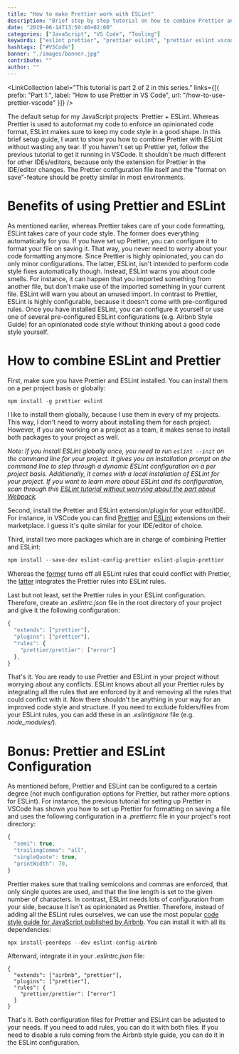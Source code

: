 ```yaml
---
title: "How to make Prettier work with ESLint"
description: "Brief step by step tutorial on how to combine Prettier and ESLint for VSCode, Sublime, or any other IDE/editor. You will get to know the ESLint Prettier Rules that are needed to get you started ..."
date: "2019-06-14T13:50:46+02:00"
categories: ["JavaScript", "VS Code", "Tooling"]
keywords: ["eslint prettier", "prettier eslint", "prettier eslint vscode", "prettier eslint sublime", "prettier eslint rules"]
hashtags: ["#VSCode"]
banner: "./images/banner.jpg"
contribute: ""
author: ""
---
```


<Sponsorship />

<LinkCollection label="This tutorial is part 2 of 2 in this series." links={[{ prefix: "Part 1:", label: "How to use Prettier in VS Code", url: "/how-to-use-prettier-vscode" }]} />

The default setup for my JavaScript projects: Prettier + ESLint. Whereas Prettier is used to autoformat my code to enforce an opinionated code format, ESLint makes sure to keep my code style in a good shape. In this brief setup guide, I want to show you how to combine Prettier with ESLint without wasting any tear. If you haven't set up Prettier yet, follow the previous tutorial to get it running in VSCode. It shouldn't be much different for other IDEs/editors, because only the extension for Prettier in the IDE/editor changes. The Prettier configuration file itself and the "format on save"-feature should be pretty similar in most environments.

# Benefits of using Prettier and ESLint

As mentioned earlier, whereas Prettier takes care of your code formatting, ESLint takes care of your code style. The former does everything automatically for you. If you have set up Prettier, you can configure it to format your file on saving it. That way, you never need to worry about your code formatting anymore. Since Prettier is highly opinionated, you can do only minor configurations. The latter, ESLint, isn't intended to perform code style fixes automatically though. Instead, ESLint warns you about code smells. For instance, it can happen that you imported something from another file, but don't make use of the imported something in your current file. ESLint will warn you about an unused import. In contrast to Prettier, ESLint is highly configurable, because it doesn't come with pre-configured rules. Once you have installed ESLint, you can configure it yourself or use one of several pre-configured ESLint configurations (e.g. Airbnb Style Guide) for an opinionated code style without thinking about a good code style yourself.

# How to combine ESLint and Prettier

First, make sure you have Prettier and ESLint installed. You can install them on a per project basis or globally:

```javascript
npm install -g prettier eslint
```

I like to install them globally, because I use them in every of my projects. This way, I don't need to worry about installing them for each project. However, if you are working on a project as a team, it makes sense to install both packages to your project as well.

*Note: If you install ESLint globally once, you need to run `eslint --init` on the command line for your project. It gives you an installation prompt on the command line to step through a dynamic ESLint configuration on a per project basis. Additionally, it comes with a local installation of ESLint for your project. If you want to learn more about ESLint and its configuration, scan through this [ESLint tutorial without worrying about the part about Webpack](/webpack-eslint).*

Second, install the Prettier and ESLint extension/plugin for your editor/IDE. For instance, in VSCode you can find [Prettier](https://marketplace.visualstudio.com/items?itemName=esbenp.prettier-vscode) and [ESLint](https://marketplace.visualstudio.com/items?itemName=dbaeumer.vscode-eslint) extensions on their marketplace. I guess it's quite similar for your IDE/editor of choice.

Third, install two more packages which are in charge of combining Prettier and ESLint:

```javascript
npm install --save-dev eslint-config-prettier eslint-plugin-prettier
```

Whereas the [former](https://github.com/prettier/eslint-config-prettier) turns off all ESLint rules that could conflict with Prettier, the [latter](https://github.com/prettier/eslint-plugin-prettier) integrates the Prettier rules into ESLint rules.

Last but not least, set the Prettier rules in your ESLint configuration. Therefore, create an *.eslintrc.json* file in the root directory of your project and give it the following configuration:

```javascript
{
  "extends": ["prettier"],
  "plugins": ["prettier"],
  "rules": {
    "prettier/prettier": ["error"]
  },
}
```

That's it. You are ready to use Prettier and ESLint in your project without worrying about any conflicts. ESLint knows about all your Prettier rules by integrating all the rules that are enforced by it and removing all the rules that could conflict with it. Now there shouldn't be anything in your way for an improved code style and structure. If you need to exclude folders/files from your ESLint rules, you can add these in an *.eslintignore* file (e.g. *node_modules/*).

# Bonus: Prettier and ESLint Configuration

As mentioned before, Prettier and ESLint can be configured to a certain degree (not much configuration options for Prettier, but rather more options for ESLint). For instance, the previous tutorial for setting up Prettier in VSCode has shown you how to set up Prettier for formatting on saving a file and uses the following configuration in a *.prettierrc* file in your project's root directory:

```javascript
{
  "semi": true,
  "trailingComma": "all",
  "singleQuote": true,
  "printWidth": 70,
}
```

Prettier makes sure that trailing semicolons and commas are enforced, that only single quotes are used, and that the line length is set to the given number of characters. In contrast, ESLint needs lots of configuration from your side, because it isn't as opinionated as Prettier. Therefore, instead of adding all the ESLint rules ourselves, we can use the most popular [code style guide for JavaScript published by Airbnb](https://github.com/airbnb/javascript/tree/master/packages/eslint-config-airbnb). You can install it with all its dependencies:

```javascript
npx install-peerdeps --dev eslint-config-airbnb
```

Afterward, integrate it in your *.eslintrc.json* file:

```javascript{2}
{
  "extends": ["airbnb", "prettier"],
  "plugins": ["prettier"],
  "rules": {
    "prettier/prettier": ["error"]
  }
}
```

That's it. Both configuration files for Prettier and ESLint can be adjusted to your needs. If you need to add rules, you can do it with both files. If you need to disable a rule coming from the Airbnb style guide, you can do it in the ESLint configuration.

<ReadMore label="How to use ESLint in Webpack" link="/webpack-eslint" />

